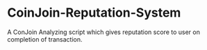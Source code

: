 # CoinJoin-Reputation-System
A ConJoin Analyzing script which gives reputation score to user on completion of transaction. 
